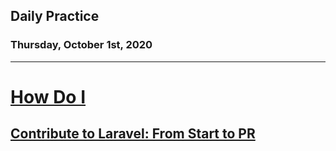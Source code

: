 ## Daily Practice
### Thursday, October 1st, 2020
---


# [How Do I](https://laracasts.com/series/how-do-i)


## [Contribute to Laravel: From Start to PR](https://laracasts.com/series/how-do-i/episodes/20)

